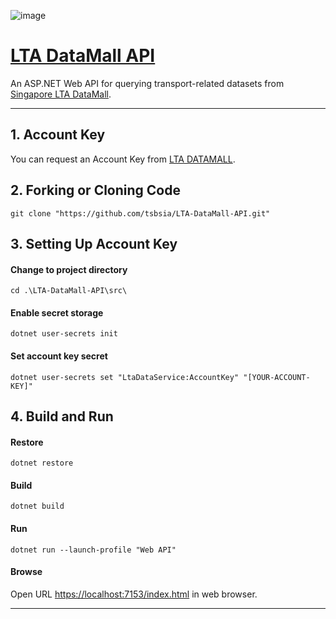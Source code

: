 ![image](https://github.com/tsbsia/LTA-DataMall-API/assets/7907945/162c295e-144b-49a7-b982-29e04cc52570)

# [LTA DataMall API](https://lta-datamall-api.azurewebsites.net)
An ASP.NET Web API for querying transport-related datasets from [Singapore LTA DataMall](https://datamall.lta.gov.sg/content/datamall/en/dynamic-data.html).

---


## 1. Account Key

   You can request an Account Key from [LTA DATAMALL](https://datamall.lta.gov.sg/content/datamall/en/request-for-api.html).


## 2. Forking or Cloning Code
   ```
   git clone "https://github.com/tsbsia/LTA-DataMall-API.git"
   ```

## 3. Setting Up Account Key
#### Change to project directory
   ```
   cd .\LTA-DataMall-API\src\
   ```
   
#### Enable secret storage
   ```
   dotnet user-secrets init
   ```
#### Set account key secret 
   ```   
   dotnet user-secrets set "LtaDataService:AccountKey" "[YOUR-ACCOUNT-KEY]"
   ```
## 4. Build and Run

#### Restore 
   ```
   dotnet restore
   ```
#### Build
   ```
   dotnet build
   ```
#### Run 
   ```
   dotnet run --launch-profile "Web API"
   ```
#### Browse 

Open URL [https://localhost:7153/index.html](https://localhost:7153/index.html) in web browser.



---

